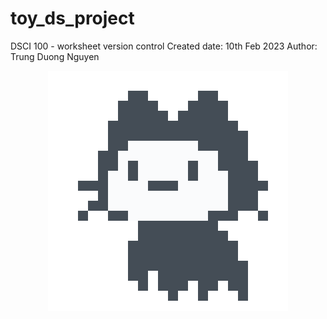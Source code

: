 # toy_ds_project
DSCI 100 - worksheet version control
Created date: 10th Feb 2023
Author: Trung Duong Nguyen  
<p align="center">
  <img src="loadingit.gif" />
</p>
